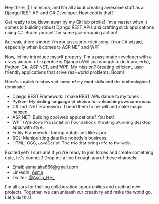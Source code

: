 Hey there, 👋 I'm Asma, and I'm all about creating awesome stuff as a Django REST API and C# Developer. How cool is that?

Get ready to be blown away by my GitHub profile! I'm a master when it comes to building robust Django REST APIs and crafting slick applications using C#. Brace yourself for some jaw-dropping action!


<!-- ![Task Manager API](gifs/django-rest-api.gif) -->

But wait, there's more! I'm not just a one-trick pony. I'm a C# wizard, especially when it comes to ASP.NET and WPF

<!-- ![Customer Management System](gifs/wpf-app.gif) -->
<!-- [![GitHub Stats](https://img.shields.io/badge/GitHub%20Stats-Click%20Here-blue)](https://github.com/Asma-cyber/Asma-cyber/blob/main/github_stats.py)
     -->

Now, let me introduce myself properly. I'm a passionate developer with a crazy amount of expertise in Django (Well just enough to do it properly), Python, C#, ASP.NET, and WPF. My mission? Creating efficient, user-friendly applications that solve real-world problems. Boom!

Here's a quick rundown of some of my mad skills and the technologies I dominate:

- Django REST Framework: I make REST APIs dance to my tunes.
- Python: My coding language of choice for unleashing awesomeness.
- C# and .NET Framework: I bend them to my will and make magic happen.
- ASP.NET: Building cool web applications? You bet!
- WPF (Windows Presentation Foundation): Creating stunning desktop apps with style.
- Entity Framework: Taming databases like a pro.
- SQL: Manipulating data like nobody's business.
- HTML, CSS, JavaScript: The trio that brings life to the web.

Excited yet? I sure am! If you're ready to join forces and create something epic, let's connect! Drop me a line through any of these channels:

- Email: asma.aha666@gmail.com
- LinkedIn: [Asma](https://www.linkedin.com/in/hamza-asma-b044541b6/)
- Twitter: [@Asma_HH_](https://twitter.com/Asma_HH_)

I'm all ears for thrilling collaboration opportunities and exciting new projects. Together, we can unleash our creativity and make the world go, Let's do this!
